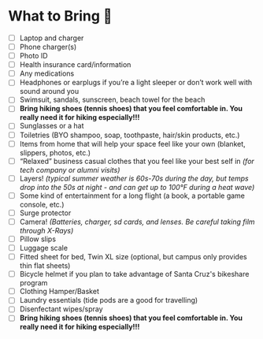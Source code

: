 # What to Bring 🧳

- [ ] Laptop and charger
- [ ] Phone charger(s)
- [ ] Photo ID
- [ ] Health insurance card/information
- [ ] Any medications
- [ ] Headphones or earplugs if you’re a light sleeper or don’t work well with sound around you
- [ ] Swimsuit, sandals, sunscreen, beach towel for the beach
- [ ] **Bring hiking shoes (tennis shoes) that you feel comfortable in. You really need it for hiking especially!!!**
- [ ] Sunglasses or a hat
- [ ] Toiletries (BYO shampoo, soap, toothpaste, hair/skin products, etc.)
- [ ] Items from home that will help your space feel like your own (blanket, slippers, photos, etc.)
- [ ] “Relaxed” business casual clothes that you feel like your best self in _(for tech company or alumni visits)_
- [ ] Layers! _(typical summer weather is 60s-70s during the day, but temps drop into the 50s at night - and can get up to 100°F during a heat wave)_
- [ ] Some kind of entertainment for a long flight (a book, a portable game console, etc.)
- [ ] Surge protector
- [ ] Camera! _(Batteries, charger, sd cards, and lenses. Be careful taking film through X-Rays)_
- [ ] Pillow slips
- [ ] Luggage scale
- [ ] Fitted sheet for bed, Twin XL size (optional, but campus only provides thin flat sheets)
- [ ] Bicycle helmet if you plan to take advantage of Santa Cruz's bikeshare program
- [ ] Clothing Hamper/Basket
- [ ] Laundry essentials (tide pods are a good for travelling)
- [ ] Disenfectant wipes/spray
- [ ] **Bring hiking shoes (tennis shoes) that you feel comfortable in. You really need it for hiking especially!!!**
